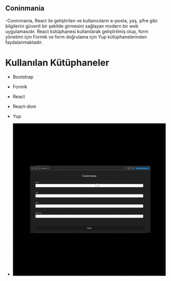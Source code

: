## Coninmania

-Coninmania, React ile geliştirilen ve kullanıcıların e-posta, yaş, şifre gibi bilgilerini güvenli bir şekilde girmesini sağlayan modern bir web uygulamasıdır. React kütüphanesi kullanılarak geliştirilmiş olup, form yönetimi için Formik ve form doğrulama için Yup kütüphanelerinden faydalanmaktadır.

# Kullanılan Kütüphaneler

- Bootstrap
- Formik
- React
- React-dom
- Yup

- <img src ="screen.gif" />
